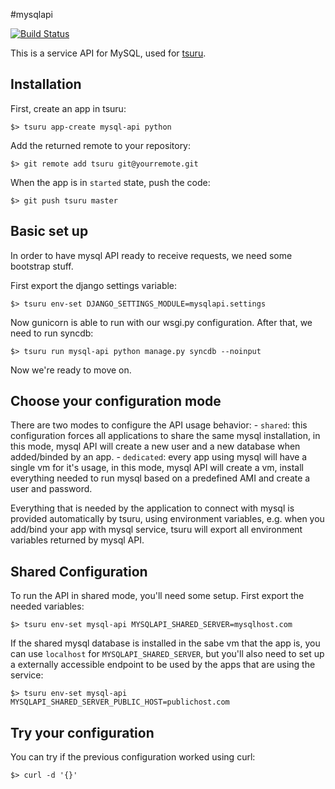 #mysqlapi

[![Build Status](https://secure.travis-ci.org/timeredbull/mysqlapi.png?branch=master)](http://travis-ci.org/timeredbull/mysqlapi)

This is a service API for MySQL, used for [tsuru](https://github.com/timeredbull/tsuru).

Installation
------------

First, create an app in tsuru:

    $> tsuru app-create mysql-api python

Add the returned remote to your repository:

    $> git remote add tsuru git@yourremote.git

When the app is in `started` state, push the code:

    $> git push tsuru master

Basic set up
------------

In order to have mysql API ready to receive requests, we need some bootstrap stuff.

First export the django settings variable:

    $> tsuru env-set DJANGO_SETTINGS_MODULE=mysqlapi.settings

Now gunicorn is able to run with our wsgi.py configuration.
After that, we need to run syncdb:

    $> tsuru run mysql-api python manage.py syncdb --noinput

Now we're ready to move on.

Choose your configuration mode
------------------------------

There are two modes to configure the API usage behavior:
    - `shared`: this configuration forces all applications to share the same mysql installation, in this mode, mysql API
    will create a new user and a new database when added/binded by an app.
    - `dedicated`: every app using mysql will have a single vm for it's usage, in this mode, mysql API will create a vm,
    install everything needed to run mysql based on a predefined AMI and create a user and password.

Everything that is needed by the application to connect with mysql is provided automatically by tsuru, using environment variables,
e.g. when you add/bind your app with mysql service, tsuru will export all environment variables returned by mysql API.

Shared Configuration
--------------------

To run the API in shared mode, you'll need some setup. First export the needed variables:

    $> tsuru env-set mysql-api MYSQLAPI_SHARED_SERVER=mysqlhost.com

If the shared mysql database is installed in the sabe vm that the app is, you can use `localhost` for `MYSQLAPI_SHARED_SERVER`,
but you'll also need to set up a externally accessible endpoint to be used by the apps that are using the service:

    $> tsuru env-set mysql-api MYSQLAPI_SHARED_SERVER_PUBLIC_HOST=publichost.com

Try your configuration
----------------------

You can try if the previous configuration worked using curl:

    $> curl -d '{}'
